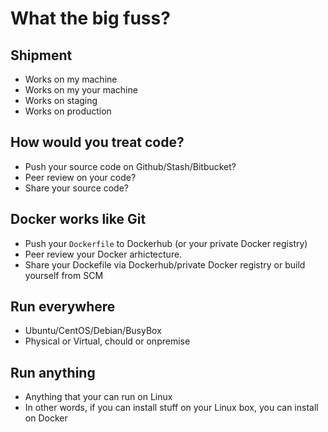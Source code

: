 # What the big fuss?

## Shipment

- Works on my machine
- Works on my your machine
- Works on staging
- Works on production

## How would you treat code?

- Push your source code on Github/Stash/Bitbucket?
- Peer review on your code?
- Share your source code?

## Docker works like Git

- Push your `Dockerfile` to Dockerhub (or your private Docker registry)
- Peer review your Docker arhictecture.
- Share your Dockefile via Dockerhub/private Docker registry or build yourself from SCM


## Run everywhere

- Ubuntu/CentOS/Debian/BusyBox
- Physical or Virtual, chould or onpremise


## Run anything

- Anything that your can run on Linux
- In other words, if you can install stuff on your Linux box, you can install on Docker




